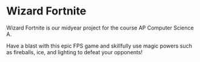 # Wizard Fortnite

Wizard Fortnite is our midyear project for the course AP Computer Science A.

Have a blast with this epic FPS game and skillfully use magic powers such as fireballs, ice, and lighting to defeat your opponents!
